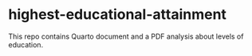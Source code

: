 # highest-educational-attainment
This repo contains Quarto document and a PDF analysis about levels of education.
